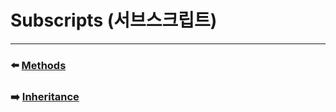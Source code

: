 # Subscripts (서브스크립트)


***

### ⬅️ [Methods](https://github.com/Developer-Nova/Swift-Documentation/blob/main/Swift%20Documentation/2.Language%20Guide/11.Methods.md)

### ➡️ [Inheritance](https://github.com/Developer-Nova/Swift-Documentation/blob/main/Swift%20Documentation/2.Language%20Guide/13.Inheritance.md)
